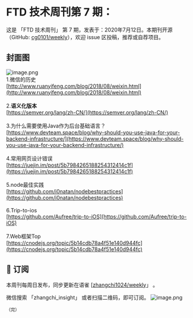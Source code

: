 # FTD 技术周刊第 7 期：
这是 「FTD 技术周刊」 第 7 期，发表于：2020年7月12日。本期刊开源（GitHub: [cg0101/weekly](https://github.com/cg0101/weekly)），欢迎 issue 区投稿，推荐或自荐项目。
## 封面图


![image.png](https://cdn.nlark.com/yuque/0/2020/png/132503/1605583006400-f0c76d87-5400-4d2a-a64c-c2b361bba897.png#height=608&id=ZnlDX&margin=%5Bobject%20Object%5D&name=image.png&originHeight=608&originWidth=1080&originalType=binary&size=1152794&status=done&style=none&width=1080)<br />1.微信的历史<br />[http://www.ruanyifeng.com/blog/2018/08/weixin.html](http://www.ruanyifeng.com/blog/2018/08/weixin.html)<br />
<br />2.**语义化版本**<br />[https://semver.org/lang/zh-CN/](https://semver.org/lang/zh-CN/)<br />
<br />3.为什么需要使用Java作为后台基础语言？<br />[https://www.devteam.space/blog/why-should-you-use-java-for-your-backend-infrastructure/](https://www.devteam.space/blog/why-should-you-use-java-for-your-backend-infrastructure/)<br />
<br />4.常用网页设计错误<br />[https://juejin.im/post/5b7984265188254312414c1f](https://juejin.im/post/5b7984265188254312414c1f)<br />
<br />5.node最佳实践<br />[https://github.com/i0natan/nodebestpractices](https://github.com/i0natan/nodebestpractices)<br />
<br />6.Trip-to-ios<br />[https://github.com/Aufree/trip-to-iOS](https://github.com/Aufree/trip-to-iOS)<br />
<br />7.Web框架Top<br />[https://cnodejs.org/topic/5b14cdb78a4f51e140d944fc](https://cnodejs.org/topic/5b14cdb78a4f51e140d944fc)



## 📅 订阅
本周刊每周日发布，同步更新在语雀 [[zhangchi1024/weekly](https://www.yuque.com/zhangchi1024/weekly)」 。


微信搜索 「zhangchi_insight」 或者扫描二维码，即可订阅。
    ![image.png](https://cdn.nlark.com/yuque/0/2021/jpeg/132503/1640750963398-e8538e9e-6b96-46f7-abff-c93b56bdd377.jpeg?x-oss-process=image%2Fwatermark%2Ctype_d3F5LW1pY3JvaGVp%2Csize_36%2Ctext_5byg6amw%2Ccolor_FFFFFF%2Cshadow_50%2Ct_80%2Cg_se%2Cx_10%2Cy_10%2Fresize%2Cw_426%2Climit_0)
    
    （完）